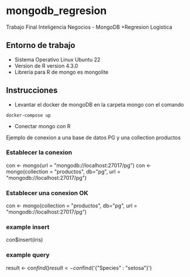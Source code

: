 # mongodb_regresion
Trabajo Final Inteligencia Negocios - MongoDB +Regresion Logistica


## Entorno de trabajo

 - Sistema Operativo Linux Ubuntu 22
 - Version de R version 4.3.0 
 - Libreria para R de mongo es mongolite


## Instrucciones
 - Levantar el docker de mongoDB en la carpeta mongo con el comando 
 ```
 docker-compose up
 ```

 - Conectar mongo con R

 Ejemplo de conexion a una base de datos PG y una collection productos

### Establecer la conexion
con <- mongo(url = "mongodb://localhost:27017/pg")
con <- mongo(collection = "productos", db="pg", url = "mongodb://localhost:27017/pg")

### Establecer una conexion OK
con <- mongo(collection = "productos", db="pg", url = "mongodb://localhost:27017/pg")
											
### example insert
con$insert(iris)

### example query
result <- con$find()
result <- con$find('{"Species" : "setosa"}')